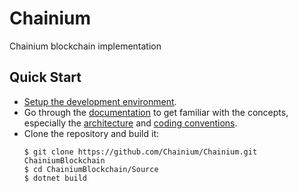 # Chainium

Chainium blockchain implementation


## Quick Start

- [Setup the development environment](Docs/Environment/SetupDevEnvironment.md).
- Go through the [documentation](Docs/README.md) to get familiar with the concepts,
    especially the [architecture](Docs/Architecture/Architecture.md) and [coding conventions](Docs/Codebase/CodingConventions.md).
- Clone the repository and build it:
    ```
    $ git clone https://github.com/Chainium/Chainium.git ChainiumBlockchain
    $ cd ChainiumBlockchain/Source
    $ dotnet build
    ```
